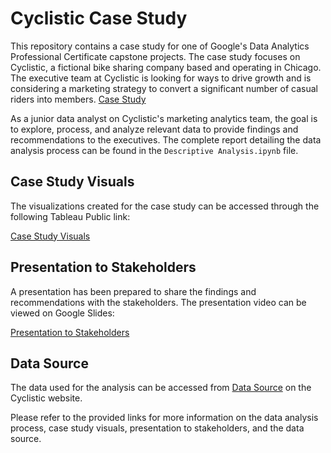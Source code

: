 # Cyclistic Case Study

This repository contains a case study for one of Google's Data Analytics Professional Certificate capstone projects. The case study focuses on Cyclistic, a fictional bike sharing company based and operating in Chicago. The executive team at Cyclistic is looking for ways to drive growth and is considering a marketing strategy to convert a significant number of casual riders into members.
[Case Study](https://drive.google.com/file/d/10Yx40fD-vtiV7a8vaFcIs0a0_Dbqij-y/view?usp=drive_link)

As a junior data analyst on Cyclistic's marketing analytics team, the goal is to explore, process, and analyze relevant data to provide findings and recommendations to the executives. The complete report detailing the data analysis process can be found in the `Descriptive Analysis.ipynb` file.

## Case Study Visuals

The visualizations created for the case study can be accessed through the following Tableau Public link:

[Case Study Visuals](https://public.tableau.com/app/profile/shubham200137/viz/CaseStudy-CyclisticBikeSharing_16882185009110/CyclisticCaseStudy)

## Presentation to Stakeholders

A presentation has been prepared to share the findings and recommendations with the stakeholders. The presentation video can be viewed on Google Slides:

[Presentation to Stakeholders](https://docs.google.com/presentation/d/1cf0C8jB1hERkEj-JXU3VThhc2X95P1tw9i00P89n614/edit?usp=sharing)

## **Data Source**

The data used for the analysis can be accessed from [Data Source](https://divvy-tripdata.s3.amazonaws.com/index.html) on the Cyclistic website.

Please refer to the provided links for more information on the data analysis process, case study visuals, presentation to stakeholders, and the data source.



